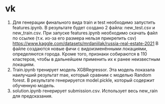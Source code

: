 # vk
1) Для генерации финального вида train и test необходимо запустить features.ipynb. В результате будет создано 2 файла: new_test.csv и new_train.csv.
При запуске features.ipynb необходимо скачать файл по ссылке (т.к. из-за его размера нельзя прикрепить csv)
https://www.kaggle.com/datasets/mrdaniilak/russia-real-estate-2021
В файле создаются новые фичи с видоизменёнными локациями, определяются города. Кроме того, признаки собираются в 110 кластеров, чтобы в дальнейшем применить их к ранее неизвестным локациям.
3) Train.ipynb тренирует модель XGBRegressor. Эта модель показала наилучший результат mae, который сравним с моделью Random forest. В результате генерируется model.pickle, который содержит обученную модель.
4) solution.ipynb генерирует submission.csv. Использует весь new_rain для предсказания.

